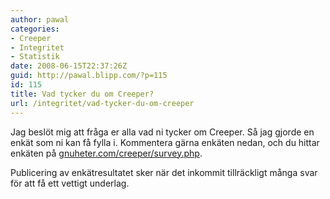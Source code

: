 ```yaml
---
author: pawal
categories:
- Creeper
- Integritet
- Statistik
date: 2008-06-15T22:37:26Z
guid: http://pawal.blipp.com/?p=115
id: 115
title: Vad tycker du om Creeper?
url: /integritet/vad-tycker-du-om-creeper
---
```


Jag beslöt mig att fråga er alla vad ni tycker om Creeper. Så jag gjorde en enkät som ni kan få fylla i. Kommentera gärna enkäten nedan, och du hittar enkäten på <a href="http://gnuheter.com/creeper/survey.php">gnuheter.com/creeper/survey.php</a>.

Publicering av enkätresultatet sker när det inkommit tillräckligt många svar för att få ett vettigt underlag.